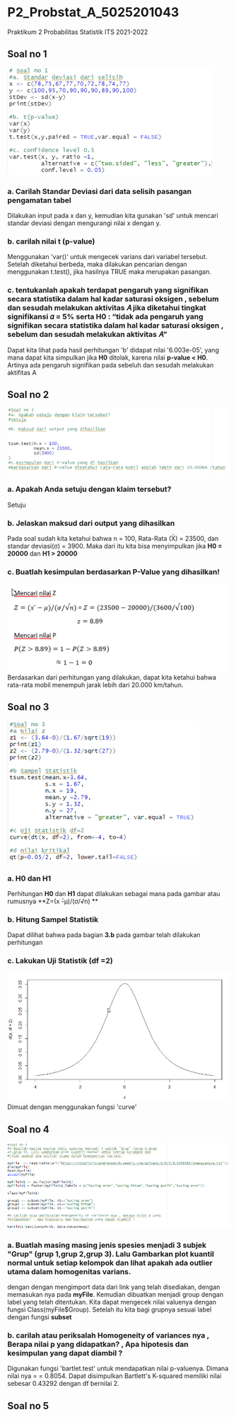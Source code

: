# P2_Probstat_A_5025201043
Praktikum 2 Probabilitas Statistik ITS 2021-2022 
<br>
## Soal no 1
![1.png](Asset/1.png)

### a. Carilah Standar Deviasi dari data selisih pasangan pengamatan tabel
Dilakukan input pada x dan y, kemudian kita gunakan   'sd' untuk mencari standar deviasi dengan mengurangi nilai x dengan y. 

### b. carilah nilai t (p-value)
Menggunakan 'var()' untuk mengecek varians dari variabel tersebut. Setelah diketahui berbeda, maka dilakukan pencarian dengan menggunakan t.test(), jika hasilnya TRUE maka merupakan pasangan.

### c. tentukanlah apakah terdapat pengaruh yang signifikan secara statistika dalam hal kadar saturasi oksigen , sebelum dan sesudah melakukan aktivitas 𝐴 jika diketahui tingkat signifikansi 𝛼 = 5% serta H0 : “tidak ada pengaruh yang signifikan secara statistika dalam hal kadar saturasi oksigen , sebelum dan sesudah melakukan aktivitas 𝐴”

Dapat kita lihat pada hasil perhitungan 'b' didapat nilai '6.003e-05', yang mana dapat kita simpulkan jika **H0** ditolak, karena nilai **p-value < H0**. Artinya ada pengaruh signifikan pada sebeluh dan sesudah melakukan aktifitas A
## Soal no 2
![2.png](Asset/2.png)
### a. Apakah Anda setuju dengan klaim tersebut?
Setuju

### b. Jelaskan maksud dari output yang dihasilkan
Pada soal sudah kita ketahui bahwa n = 100, Rata-Rata (X̄) = 23500, dan standar deviasi(σ) = 3900. Maka dari itu kita bisa menyimpulkan jika  **H0 = 20000** dan **H1 > 20000**

### c. Buatlah kesimpulan berdasarkan P-Value yang dihasilkan!
![Word.png](Asset/Word.png)
Berdasarkan dari perhitungan yang dilakukan, dapat kita ketahui bahwa rata-rata mobil menempuh jarak lebih dari 20.000 km/tahun.

## Soal no 3
![3.png](Asset/3.png)

### a. H0 dan H1
Perhitungan **H0** dan **H1** dapat dilakukan sebagai mana pada gambar atau rumusnya **Z=(x ̄-μ)/(σ/√n) **

### b. Hitung Sampel Statistik

Dapat dilihat bahwa pada bagian **3.b** pada gambar telah dilakukan perhitungan

### c. Lakukan Uji Statistik (df =2)
![curve.png](Asset/curve.png)
Dimuat dengan menggunakan fungsi 'curve'
## Soal no 4
![4.png](Asset/4.png)

### a. Buatlah masing masing jenis spesies menjadi 3 subjek "Grup" (grup 1,grup 2,grup 3). Lalu Gambarkan plot kuantil normal untuk setiap kelompok dan lihat apakah ada outlier utama dalam homogenitas varians.

dengan dengan mengimport data dari link yang telah disediakan, dengan memasukan nya pada **myFile**. Kemudian dibuatkan menjadi group dengan label yang telah ditentukan. Kita dapat mengecek nilai valuenya dengan fungsi Class(myFile$Group). Setelah itu kita bagi grupnya sesuai label dengan fungsi **subset**

### b. carilah atau periksalah Homogeneity of variances nya , Berapa nilai p yang didapatkan? , Apa hipotesis dan kesimpulan yang dapat diambil ?
Digunakan fungsi 'bartlet.test' untuk mendapatkan nilai p-valuenya. Dimana nilai nya = = 0.8054. Dapat disimpulkan Bartlett's K-squared memiliki nilai sebesar 0.43292 dengan df bernilai 2.
## Soal no 5
